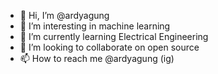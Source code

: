 - 👋 Hi, I’m @ardyagung
- 👀 I’m interesting in machine learning
- 🌱 I’m currently learning Electrical Engineering
- 💞️ I’m looking to collaborate on open source 
- 📫 How to reach me @ardyagung (ig)

<!---
ardyagung/ardyagung is a ✨ special ✨ repository because its `README.md` (this file) appears on your GitHub profile.
You can click the Preview link to take a look at your changes.
--->
